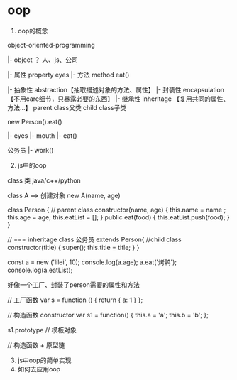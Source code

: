 # oop

1. oop的概念

object-oriented-programming

|- object ？ 人、js、公司

|- 属性 property  eyes
|- 方法 method eat()


|- 抽象性 abstraction【抽取描述对象的方法、属性】
|- 封装性 encapsulation【不用care细节，只暴露必要的东西】
|- 继承性 inheritage 【复用共同的属性、方法...】
		parent class父类 child class子类

new Person().eat()

|- eyes
|- mouth
|- eat()

公务员
|- work()


2. js中的oop


class 类 java/c++/python

class A ==> 创建对象 new A(name, age) 

class Person { // parent class
	constructor(name, age) {
		this.name = name ;
		this.age = age;
		this.eatList = [];
	}
	public eat(food) {
		this.eatList.push(food);
	} 
}

// === inheritage
class 公务员 extends Person{ //child class
	constructor(title) {
		super();
		this.title = title;
	}
}

const a = new ('lilei', 10);
console.log(a.age);
a.eat('烤鸭');
console.log(a.eatList);

好像一个工厂、封装了person需要的属性和方法




// 工厂函数
var s = function () {
	return {
		a: 1
	}
};

// 构造函数 constructor
var s1 = function() {
	this.a = 'a';
	this.b = 'b';
};


s1.prototype // 模板对象

// 构造函数 + 原型链

3. js中oop的简单实现
4. 如何去应用oop


